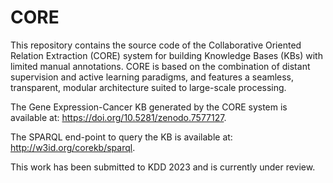 # CORE
This repository contains the source code of the Collaborative Oriented Relation Extraction (CORE) system for building Knowledge Bases (KBs) with limited manual annotations. CORE is based on the combination of distant supervision and active learning paradigms, and features a seamless, transparent, modular architecture suited to large-scale processing. 

The Gene Expression-Cancer KB generated by the CORE system is available at: https://doi.org/10.5281/zenodo.7577127.

The SPARQL end-point to query the KB is available at: http://w3id.org/corekb/sparql.

This work has been submitted to KDD 2023 and is currently under review.
